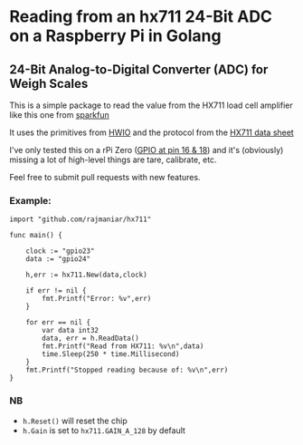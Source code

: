 # Reading from an hx711 24-Bit ADC on a Raspberry Pi in Golang
## 24-Bit Analog-to-Digital Converter (ADC) for Weigh Scales

This is a simple package to read the value from the HX711 load cell amplifier like this one from [sparkfun](https://www.sparkfun.com/products/13879)

It uses the primitives from [HWIO](https://github.com/mrmorphic/hwio) and the protocol from the [HX711 data sheet](https://cdn.sparkfun.com/datasheets/Sensors/ForceFlex/hx711_english.pdf)

I've only tested this on a rPi Zero ([GPIO at pin 16 & 18](http://pinout.xyz/pinout/pin16_gpio23)) and it's (obviously) missing a lot of high-level things are tare, calibrate, etc. 

Feel free to submit pull requests with new features.


### Example:

```
import "github.com/rajmaniar/hx711"

func main() {

   	clock := "gpio23"
   	data := "gpio24"
   
   	h,err := hx711.New(data,clock)
   
   	if err != nil {
   		fmt.Printf("Error: %v",err)
   	}
   
   	for err == nil {
   		var data int32
   		data, err = h.ReadData()
   		fmt.Printf("Read from HX711: %v\n",data)
   		time.Sleep(250 * time.Millisecond)
   	}
   	fmt.Printf("Stopped reading because of: %v\n",err)
}

```


### NB
* `h.Reset()` will reset the chip
* `h.Gain` is set to `hx711.GAIN_A_128` by default